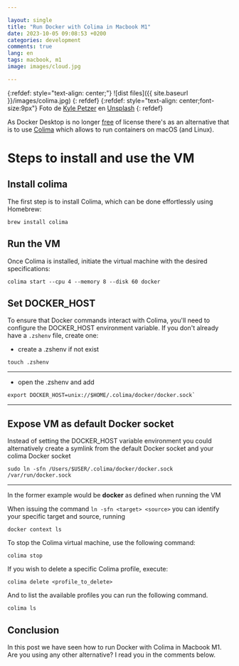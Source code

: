```yaml
---

layout: single
title: "Run Docker with Colima in Macbook M1"
date: 2023-10-05 09:08:53 +0200
categories: development
comments: true
lang: en
tags: macbook, m1
image: images/cloud.jpg

---
```


{:refdef: style="text-align: center;"}
![dist files]({{ site.baseurl }}/images/colima.jpg)
{: refdef}
{:refdef: style="text-align: center;font-size:9px"}
Foto de <a href="https://unsplash.com/es/@kylepetzer?utm_content=creditCopyText&utm_medium=referral&utm_source=unsplash">Kyle Petzer</a> en <a href="https://unsplash.com/es/fotos/sD_JW9vvUUA?utm_content=creditCopyText&utm_medium=referral&utm_source=unsplash">Unsplash</a>
{: refdef}

As Docker Desktop is no longer <a href="https://www.docker.com/pricing/">free</a> of license there's as an alternative that is to use <a href="https://github.com/abiosoft/colima">Colima</a> which allows to run containers on macOS (and Linux).

# Steps to install and use the VM

## Install colima

The first step is to install Colima, which can be done effortlessly using Homebrew:

```
brew install colima
```

## Run the VM

Once Colima is installed, initiate the virtual machine with the desired specifications:

```
colima start --cpu 4 --memory 8 --disk 60 docker
```

## Set DOCKER_HOST

To ensure that Docker commands interact with Colima, you'll need to configure the DOCKER_HOST environment variable. If you don't already have a `.zshenv` file, create one:

- create a .zshenv if not exist

```
touch .zshenv
```

---

- open the .zshenv and add

```
export DOCKER_HOST=unix://$HOME/.colima/docker/docker.sock`
```

---

## Expose VM as default Docker socket

Instead of setting the DOCKER_HOST variable environment you could alternatively create a symlink from the default Docker socket and your colima Docker socket 

```
sudo ln -sfn /Users/$USER/.colima/docker/docker.sock /var/run/docker.sock
```

---

In the former example <instance name> would be **docker** as defined when running the VM

When issuing the command `ln -sfn <target> <source>` you can identify your specific target and source, running

```
docker context ls
```

To stop the Colima virtual machine, use the following command:

```
colima stop
```

If you wish to delete a specific Colima profile, execute:

```
colima delete <profile_to_delete>
```

And to list the available profiles you can run the following command.

```
colima ls 
```

Conclusion
------------------
In this post we have seen how to run Docker with Colima in Macbook M1. Are you using any other alternative? I read you in the comments below.
